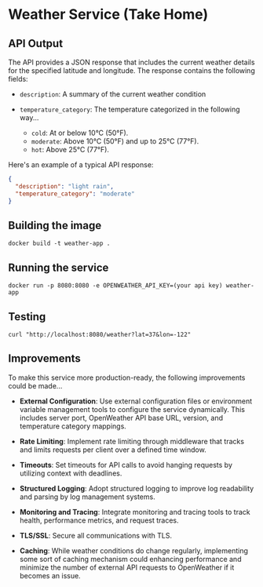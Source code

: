 # Weather Service (Take Home)

## API Output

The API provides a JSON response that includes the current weather details for the specified latitude and longitude. The response contains the following fields:

- `description`: A summary of the current weather condition

- `temperature_category`: The temperature categorized in the following way...
  - `cold`: At or below 10°C (50°F).
  - `moderate`: Above 10°C (50°F) and up to 25°C (77°F).
  - `hot`: Above 25°C (77°F).

Here's an example of a typical API response:

```json
{
  "description": "light rain",
  "temperature_category": "moderate"
}
```

## Building the image

`docker build -t weather-app .`

## Running the service

`docker run -p 8080:8080 -e OPENWEATHER_API_KEY=(your api key) weather-app`

## Testing

`curl "http://localhost:8080/weather?lat=37&lon=-122"`

## Improvements

To make this service more production-ready, the following improvements could be made...

- **External Configuration**: Use external configuration files or environment variable management tools to configure the service dynamically. This includes server port, OpenWeather API base URL, version, and temperature category mappings.

- **Rate Limiting**: Implement rate limiting through middleware that tracks and limits requests per client over a defined time window.

- **Timeouts**: Set timeouts for API calls to avoid hanging requests by utilizing context with deadlines.

- **Structured Logging**: Adopt structured logging to improve log readability and parsing by log management systems.

- **Monitoring and Tracing**: Integrate monitoring and tracing tools to track health, performance metrics, and request traces.

- **TLS/SSL**: Secure all communications with TLS.

- **Caching**: While weather conditions do change regularly, implementing some sort of caching mechanism could enhancing performance and minimize the number of external API requests to OpenWeather if it becomes an issue.
